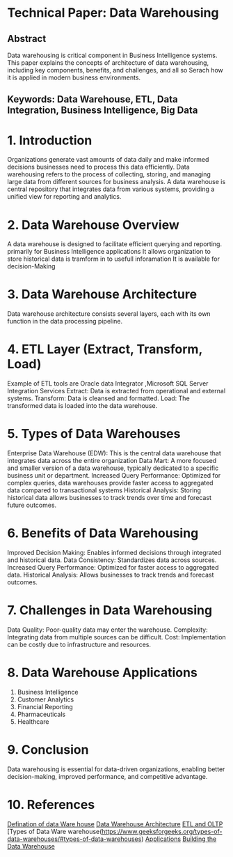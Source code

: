 # Technical Paper: Data Warehousing

 ## Abstract
Data warehousing is critical component in Business Intelligence systems. This paper explains the concepts of architecture of data warehousing, including key components, benefits, and challenges, and all so Serach how it is applied in modern business environments.

  ## Keywords: Data Warehouse, ETL, Data Integration, Business Intelligence, Big Data

# 1. Introduction
Organizations generate vast amounts of data daily and make informed decisions businesses need to process this data efficiently. 
Data warehousing refers to the process of collecting, storing, and managing large data from different sources for business analysis. 
A data warehouse is central repository that integrates data from various systems, providing a unified view for reporting and analytics.

# 2. Data Warehouse Overview
A data warehouse is designed to facilitate efficient querying and reporting. primarily for Business Intelligence applications
It allows organization to store historical data is tramform in to usefull inforamation 
It is available for decision-Making

# 3. Data Warehouse Architecture
Data warehouse architecture consists several layers, each with its own function in the data processing pipeline.

# 4. ETL Layer (Extract, Transform, Load)
Example of ETL tools are Oracle data Integrator ,Microsoft SQL Server Integration Services 
Extract: Data is extracted from operational and external systems.
Transform: Data is cleansed and formatted.
Load: The transformed data is loaded into the data warehouse.

# 5. Types of Data Warehouses
Enterprise Data Warehouse (EDW): This is the central data warehouse that integrates data across the entire organization
 Data Mart: A more focused and smaller version of a data warehouse, typically dedicated to a specific business unit or department.
 Increased Query Performance: Optimized for complex queries, data warehouses provide faster access to aggregated data compared to transactional systems
 Historical Analysis: Storing historical data allows businesses to track trends over time and forecast future outcomes.

# 6. Benefits of Data Warehousing
Improved Decision Making: Enables informed decisions through integrated and historical data.
Data Consistency: Standardizes data across sources.
Increased Query Performance: Optimized for faster access to aggregated data.
Historical Analysis: Allows businesses to track trends and forecast outcomes.

# 7. Challenges in Data Warehousing
Data Quality: Poor-quality data may enter the warehouse.
Complexity: Integrating data from multiple sources can be difficult.
Cost: Implementation can be costly due to infrastructure and resources.

# 8. Data Warehouse Applications
1. Business Intelligence
2. Customer Analytics
3. Financial Reporting
4. Pharmaceuticals
5. Healthcare

# 9. Conclusion
Data warehousing is essential for data-driven organizations, enabling better decision-making, improved performance, and competitive advantage.

# 10. References
[Defination of data Ware house](https://youtu.be/AHR_7jFCMeY?si=pm7GcLRZxBTe5FxE)
[Data Warehouse Architecture](https://youtu.be/JS_e1-WCnn8?si=VPrHDq-dsRTMSuaa)
[ETL and OLTP](https://youtu.be/oF_2uDb7DvQ?si=3KyXzm_msKKSX4Sv)
[Types of Data Ware warehouse(https://www.geeksforgeeks.org/types-of-data-warehouses/#types-of-data-warehouses)
[Applications](https://www.datachannel.co/blogs/best-applications-of-data-warehousing)
[Building the Data Warehouse ](https://youtu.be/NphMcnU8ymU?si=SOvNxFdFc8Ni4h-r)

